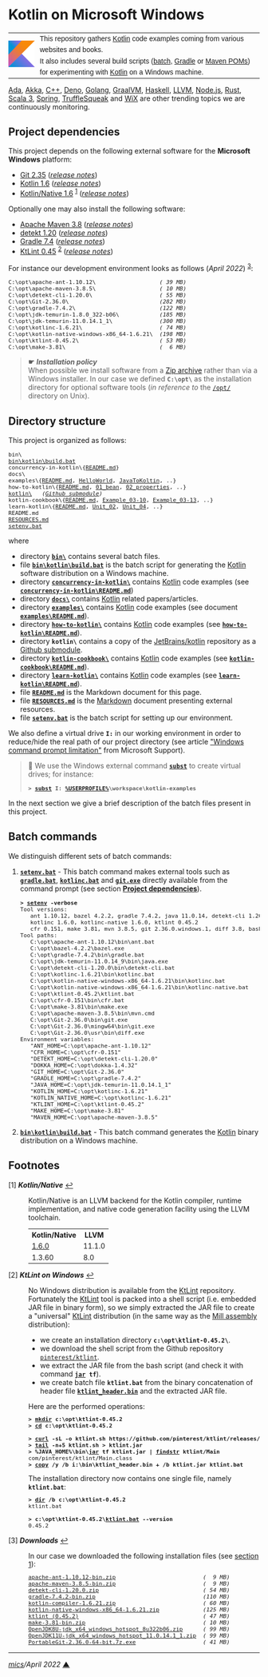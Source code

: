 # <span id="top">Kotlin on Microsoft Windows</span>

<table style="font-family:Helvetica,Arial;font-size:14px;line-height:1.6;">
  <tr>
  <td style="border:0;padding:0 10px 0 0;min-width:25%;"><a href="https://kotlinlang.org/" rel="external"><img src="./docs/kotlin.png" width="100" alt="Kotlin logo"/></a></td>
  <td style="border:0;padding:0;vertical-align:text-top;">This repository gathers <a href="https://kotlinlang.org/" rel="external">Kotlin</a> code examples coming from various websites and books.<br/>
  It also includes several build scripts (<a href="https://en.wikibooks.org/wiki/Windows_Batch_Scripting" rel="external">batch</a>, <a href="https://docs.gradle.org/current/userguide/writing_build_scripts.html" rel="external">Gradle</a> or <a href="https://maven.apache.org/guides/introduction/introduction-to-the-pom.html">Maven POMs</a>) for experimenting with <a href="https://kotlinlang.org/" rel="external">Kotlin</a> on a Windows machine.
  </td>
  </tr>
</table>

[Ada][ada_examples], [Akka][akka_examples], [C++][cpp_examples], [Deno][deno_examples], [Golang][golang_examples], [GraalVM][graalvm_examples], [Haskell][haskell_examples], [LLVM][llvm_examples], [Node.js][nodejs_examples], [Rust][rust_examples], [Scala 3][scala3_examples], [Spring][spring_examples], [TruffleSqueak][trufflesqueak_examples] and [WiX][wix_examples] are other trending topics we are continuously monitoring.

## <span id="proj_deps">Project dependencies</span>

This project depends on the following external software for the **Microsoft Windows** platform:

- [Git 2.35][git_downloads] ([*release notes*][git_relnotes])
- [Kotlin 1.6][kotlin_latest] ([*release notes*][kotlin_relnotes])
- [Kotlin/Native 1.6][kotlin_latest] <sup id="anchor_01"><a href="#footnote_01">1</a></sup> ([*release notes*][kotlin_native_relnotes])

Optionally one may also install the following software:

- [Apache Maven 3.8][maven_latest] ([*release notes*][maven_relnotes])
- [detekt 1.20][detekt_latest] ([*release notes*][detekt_relnotes])
- [Gradle 7.4][gradle_latest] ([*release notes*][gradle_relnotes])
- [KtLint 0.45][ktlint_latest] <sup id="anchor_02"><a href="#footnote_02">2</a></sup> ([*release notes*][ktlint_relnotes])

For instance our development environment looks as follows (*April 2022*) <sup id="anchor_03"><a href="#footnote_03">3</a></sup>:

<pre style="font-size:80%;">
C:\opt\apache-ant-1.10.12\                   <i>( 39 MB)</i>
C:\opt\apache-maven-3.8.5\                   <i>( 10 MB)</i>
C:\opt\detekt-cli-1.20.0\                    <i>( 55 MB)</i>
C:\opt\Git-2.36.0\                           <i>(282 MB)</i>
C:\opt\gradle-7.4.2\                         <i>(122 MB)</i>
C:\opt\jdk-temurin-1.8.0_322-b06\            <i>(185 MB)</i>
C:\opt\jdk-temurin-11.0.14.1_1\              <i>(300 MB)</i>
C:\opt\kotlinc-1.6.21\                       <i>( 74 MB)</i>
C:\opt\kotlin-native-windows-x86_64-1.6.21\  <i>(198 MB)</i>
C:\opt\ktlint-0.45.2\                        <i>( 53 MB)</i>
C:\opt\make-3.81\                            <i>(  6 MB)</i>
</pre>

> **&#9755;** ***Installation policy***<br/>
> When possible we install software from a [Zip archive][zip_archive] rather than via a Windows installer. In our case we defined **`C:\opt\`** as the installation directory for optional software tools (*in reference to* the [`/opt/`][linux_opt] directory on Unix).

## <span id="structure">Directory structure</span>

This project is organized as follows:
<pre style="font-size:80%;">
bin\
<a href="bin/kotlin/build.bat">bin\kotlin\build.bat</a>
concurrency-in-kotlin\{<a href="concurrency-in-kotlin/README.md">README.md</a>}
docs\
examples\{<a href="examples/README.md">README.md</a>, <a href="examples/HelloWorld/">HelloWorld</a>, <a href="examples/JavaToKotlin/">JavaToKoltin</a>, ..}
how-to-kotlin\{<a href="how-to-kotlin/README.md">README.md</a>, <a href="how-to-kotlin/01_bean/">01_bean</a>, <a href="how-to-kotlin/02_properties/">02_properties</a>, ..}
<a href="https://github.com/JetBrains/kotlin">kotlin\</a>   <i>(<a href=".gitmodules">Github submodule</a>)</i>
kotlin-cookbook\{<a href="kotlin-cookbook/README.md">README.md</a>, <a href="kotlin-cookbook/Example_03-10/">Example_03-10</a>, <a href="kotlin-cookbook/Example_03-13/">Example_03-13</a>, ..}
learn-kotlin\{<a href="learn-kotlin/README.md">README.md</a>, <a href="learn-kotlin/Unit_02/">Unit_02</a>, <a href="learn-kotlin/Unit_04/">Unit_04</a>, ..}
README.md
<a href="RESOURCES.md">RESOURCES.md</a>
<a href="setenv.bat">setenv.bat</a>
</pre>

where

- directory [**`bin\`**](bin/) contains several batch files.
- file [**`bin\kotlin\build.bat`**](bin/kotlin/build.bat) is the batch script for generating the [Kotlin] software distribution on a Windows machine.
- directory [**`concurrency-in-kotlin\`**](concurrency-in-kotlin/) contains [Kotlin] code examples (see [**`concurrency-in-kotlin\README.md`**](concurrency-in-kotlin/README.md))
- directory [**`docs\`**](docs/) contains [Kotlin] related papers/articles.
- directory [**`examples\`**](examples/) contains [Kotlin] code examples (see document [**`examples\README.md`**](examples/README.md)).
- directory [**`how-to-kotlin\`**](how-to-kotlin/) contains [Kotlin] code examples (see [**`how-to-kotlin\README.md`**](how-to-kotlin/README.md)).
- directory **`kotlin\`** contains a copy of the [JetBrains/kotlin][jetbrains_kotlin] repository as a [Github submodule](.gitmodules).
- directory [**`kotlin-cookbook\`**](kotlin-cookbook/) contains [Kotlin] code examples (see [**`kotlin-cookbook\README.md`**](kotlin-cookbook/README.md)).
- directory [**`learn-kotlin\`**](learn-kotlin/) contains [Kotlin] code examples (see [**`learn-kotlin\README.md`**](learn-kotlin/README.md)).
- file [**`README.md`**](README.md) is the Markdown document for this page.
- file [**`RESOURCES.md`**](RESOURCES.md) is the [Markdown][github_markdown] document presenting external resources.
- file [**`setenv.bat`**](setenv.bat) is the batch script for setting up our environment.

We also define a virtual drive **`I:`** in our working environment in order to reduce/hide the real path of our project directory (see article ["Windows command prompt limitation"][windows_limitation] from Microsoft Support).

> **:mag_right:** We use the Windows external command [**`subst`**][windows_subst] to create virtual drives; for instance:
>
> <pre style="font-size:80%;">
> <b>&gt; <a href="https://docs.microsoft.com/en-us/windows-server/administration/windows-commands/subst">subst</a> I: <a href="https://en.wikipedia.org/wiki/Environment_variable#Default_values">%USERPROFILE%</a>\workspace\kotlin-examples</b>
> </pre>

In the next section we give a brief description of the batch files present in this project.

## Batch commands

We distinguish different sets of batch commands:

1. [**`setenv.bat`**](setenv.bat) - This batch command makes external tools such as [**`gradle.bat`**][gradle_bat], [**`kotlinc.bat`**][kotlinc_bat] and [**`git.exe`**][git_exe] directly available from the command prompt (see section [**Project dependencies**](#proj_deps)).

   <pre style="font-size:80%;">
   <b>&gt; <a href="setenv.bat">setenv</a> -verbose</b>
   Tool versions:
      ant 1.10.12, bazel 4.2.2, gradle 7.4.2, java 11.0.14, detekt-cli 1.20.0,
      kotlinc 1.6.0, kotlinc-native 1.6.0, ktlint 0.45.2
      cfr 0.151, make 3.81, mvn 3.8.5, git 2.36.0.windows.1, diff 3.8, bash 4.4.23(1)-release
   Tool paths:
      C:\opt\apache-ant-1.10.12\bin\ant.bat
      C:\opt\bazel-4.2.2\bazel.exe
      C:\opt\gradle-7.4.2\bin\gradle.bat
      C:\opt\jdk-temurin-11.0.14_9\bin\java.exe
      C:\opt\detekt-cli-1.20.0\bin\detekt-cli.bat
      C:\opt\kotlinc-1.6.21\bin\kotlinc.bat
      C:\opt\kotlin-native-windows-x86_64-1.6.21\bin\kotlinc.bat
      C:\opt\kotlin-native-windows-x86_64-1.6.21\bin\kotlinc-native.bat
      C:\opt\ktlint-0.45.2\ktlint.bat
      C:\opt\cfr-0.151\bin\cfr.bat
      C:\opt\make-3.81\bin\make.exe
      C:\opt\apache-maven-3.8.5\bin\mvn.cmd
      C:\opt\Git-2.36.0\bin\git.exe
      C:\opt\Git-2.36.0\mingw64\bin\git.exe
      C:\opt\Git-2.36.0\usr\bin\diff.exe
   Environment variables:
      "ANT_HOME=C:\opt\apache-ant-1.10.12"
      "CFR_HOME=C:\opt\cfr-0.151"
      "DETEKT_HOME=C:\opt\detekt-cli-1.20.0"
      "DOKKA_HOME=C:\opt\dokka-1.4.32"
      "GIT_HOME=C:\opt\Git-2.36.0"
      "GRADLE_HOME=C:\opt\gradle-7.4.2"
      "JAVA_HOME=C:\opt\jdk-temurin-11.0.14.1_1"
      "KOTLIN_HOME=C:\opt\kotlinc-1.6.21"
      "KOTLIN_NATIVE_HOME=C:\opt\kotlinc-1.6.21"
      "KTLINT_HOME=C:\opt\ktlint-0.45.2"
      "MAKE_HOME=C:\opt\make-3.81"
      "MAVEN_HOME=C:\opt\apache-maven-3.8.5"
   </pre>

2. [**`bin\kotlin\build.bat`**](bin/kotlin/build.bat) - This batch command generates the [Kotlin] binary distribution on a Windows machine.

<!-- ##################################################################### -->

## <span id="footnotes">Footnotes</span>

<span id="footnote_01">[1]</span> ***Kotlin/Native*** [↩](#anchor_01)

<dl><dd>
Kotlin/Native is an LLVM backend for the Kotlin compiler, runtime implementation, and native code generation facility using the LLVM toolchain.
</dd>
<dd>
<table>
<tr><th>Kotlin/Native</th><th>LLVM</th></tr>
<tr><td><a href="https://kotlinlang.org/docs/whatsnew16.html#llvm-and-linker-updates">1.6.0</a></td><td>11.1.0</td></tr>
<tr><td><a hef="https://github.com/JetBrains/kotlin-native/blob/master/CHANGELOG.md#v1360-oct-2019">1.3.60</a></td><td>8.0</td></tr>
</table>
</dd></dl>

<span id="footnote_02">[2]</span> ***KtLint on Windows*** [↩](#anchor_02)

<dl><dd>
No Windows distribution is available from the <a href="https://github.com/pinterest/ktlint/releases">KtLint</a> repository.
</dd>
<dd>
Fortunately the <a href="https://github.com/pinterest/ktlint/releases">KtLint</a> tool is packed into a shell script (i.e. embedded JAR file in binary form), so we simply extracted the JAR file to create a "universal" <a href="https://github.com/pinterest/ktlint/releases">KtLint</a> distribution (in the same way as the <a href="http://www.lihaoyi.com/mill/index.html#windows">Mill assembly</a> distribution):
<ul>
<li>we create an installation directory <b><code>c:\opt\ktlint-0.45.2\</code></b>.</li>
<li>we download the shell script from the Github repository <a href="https://github.com/pinterest/ktlint" rel="external"><code>pinterest/ktlint</code></a>.</i>
<li>we extract the JAR file from the bash script (and check it with command <b><code><a href="https://docs.oracle.com/javase/8/docs/technotes/tools/windows/jar.html">jar</a> tf</code></b>).</li>
<li>we create batch file <b><code>ktlint.bat</code></b> from the binary concatenation of header file <a href="bin/ktlint_header.bin"><b><code>ktlint_header.bin</code></b></a> and the extracted JAR file.</li>
</ul>
</dd>
<dd>
Here are the performed operations:
</dd>
<dd>
<pre style="font-size:80%;">
<b>&gt; <a href="https://docs.microsoft.com/en-us/windows-server/administration/windows-commands/mkdir">mkdir</a> c:\opt\ktlint-0.45.2</b>
<b>&gt; <a href="https://docs.microsoft.com/en-us/windows-server/administration/windows-commands/cd">cd</a> c:\opt\ktlint-0.45.2</b>
&nbsp;
<b>&gt; <a href="https://ec.haxx.se/cmdline/cmdline-options">curl</a> -sL -o ktlint.sh https://github.com/pinterest/ktlint/releases/download/0.45.2/ktlint</b>
<b>&gt; <a href="https://man7.org/linux/man-pages/man1/tail.1.html">tail</a> -n+5 ktlint.sh > ktlint.jar</b>
<b>&gt; %JAVA_HOME%\bin\<a href="https://docs.oracle.com/javase/8/docs/technotes/tools/windows/jar.html">jar</a> tf ktlint.jar | <a href="https://docs.microsoft.com/en-us/windows-server/administration/windows-commands/findstr">findstr</a> ktlint/Main</b>
com/pinterest/ktlint/Main.class
<b>&gt; <a href="https://docs.microsoft.com/en-us/windows-server/administration/windows-commands/copy">copy</a> /y /b i:\bin\ktlint_header.bin + /b ktlint.jar ktlint.bat</b>
</pre>
</dd>
<dd>
The installation directory now contains one single file, namely <b><code>ktlint.bat</code></b>:
</dd>
<dd>
<pre style="font-size:80%;">
<b>&gt; <a href="https://docs.microsoft.com/en-us/windows-server/administration/windows-commands/dir">dir</a> /b c:\opt\ktlint-0.45.2</b>
ktlint.bat
&nbsp;
<b>&gt; c:\opt\ktlint-0.45.2\<a href="https://ktlint.github.io/#command-line">ktlint.bat</a> --version</b>
0.45.2
</pre>
</dd></dl>

<span id="footnote_03">[3]</span> ***Downloads*** [↩](#anchor_03)

<dl><dd>
In our case we downloaded the following installation files (see <a href="#proj_deps">section 1</a>):
</dd>
<dd>
<pre style="font-size:80%;">
<a href="https://ant.apache.org/bindownload.cgi">apache-ant-1.10.12-bin.zip</a>                          <i>(  9 MB)</i>
<a href="https://maven.apache.org/download.cgi">apache-maven-3.8.5-bin.zip</a>                          <i>(  9 MB)</i>
<a href="https://github.com/detekt/detekt/releases">detekt-cli-1.20.0.zip</a>                               <i>( 54 MB)</i>
<a href="https://gradle.org/releases/">gradle-7.4.2-bin.zip</a>                                <i>(110 MB)</i>
<a href="https://github.com/JetBrains/kotlin/releases/tag/v1.6.21">kotlin-compiler-1.6.21.zip</a>                          <i>( 60 MB)</i>
<a href="https://github.com/JetBrains/kotlin/releases/tag/v1.6.21">kotlin-native-windows-x86_64-1.6.21.zip</a>             <i>(125 MB)</i>
<a href="https://github.com/pinterest/ktlint/releases/">ktlint (0.45.2)</a>                                     <i>( 47 MB)</i>
<a href="https://sourceforge.net/projects/gnuwin32/files/make/3.81/">make-3.81-bin.zip</a>                                   <i>( 10 MB)</i>
<a href="https://adoptium.net/releases.html?variant=openjdk8&jvmVariant=hotspot">OpenJDK8U-jdk_x64_windows_hotspot_8u322b06.zip</a>      <i>( 99 MB)</i>
<a href="https://adoptium.net/releases.html?variant=openjdk11&jvmVariant=hotspot">OpenJDK11U-jdk_x64_windows_hotspot_11.0.14.1_1.zip</a>  <i>( 99 MB)</i>
<a href="https://git-scm.com/download/win">PortableGit-2.36.0-64-bit.7z.exe</a>                    <i>( 41 MB)</i>
</pre>
</dd></dl>

***

*[mics](https://lampwww.epfl.ch/~michelou/)/April 2022* [**&#9650;**](#top)
<span id="bottom">&nbsp;</span>

<!-- link refs -->

[ada_examples]: https://github.com/michelou/ada-examples
[akka_examples]: https://github.com/michelou/akka-examples
[cpp_examples]: https://github.com/michelou/cpp-examples
[deno_examples]: https://github.com/michelou/deno-examples
[detekt_latest]: https://github.com/detekt/detekt/releases
[detekt_relnotes]: https://github.com/detekt/detekt/releases/tag/v1.20.0
[git_downloads]: https://git-scm.com/download/win
[git_exe]: https://git-scm.com/docs/git
[git_relnotes]: https://raw.githubusercontent.com/git/git/master/Documentation/RelNotes/2.36.0.txt
[github_markdown]: https://github.github.com/gfm/
[golang_examples]: https://github.com/michelou/golang-examples
[graalvm_examples]: https://github.com/michelou/graalvm-examples
[gradle_bat]: https://docs.gradle.org/current/userguide/command_line_interface.html
[gradle_latest]: https://gradle.org/releases/
[gradle_relnotes]: https://docs.gradle.org/7.4.2/release-notes.html
[haskell_examples]: https://github.com/michelou/haskell-examples
[jetbrains_kotlin]: https://github.com/JetBrains/kotlin
[kotlin]: https://kotlinlang.org/
[kotlin_latest]: https://kotlinlang.org/docs/releases.html#release-details
[kotlin_native_relnotes]: https://github.com/JetBrains/kotlin/releases/tag/v1.6.21
[kotlin_relnotes]: https://github.com/JetBrains/kotlin/releases/tag/v1.6.21
[kotlinc_bat]: https://kotlinlang.org/docs/tutorials/command-line.html
[ktlint]: https://github.com/pinterest/ktlint
[ktlint_latest]: https://github.com/pinterest/ktlint/releases
[ktlint_relnotes]: https://github.com/pinterest/ktlint/releases/tag/0.45.2
[linux_opt]: https://tldp.org/LDP/Linux-Filesystem-Hierarchy/html/opt.html
[llvm_examples]: https://github.com/michelou/llvm-examples
[maven_latest]: https://maven.apache.org/download.cgi
[maven_relnotes]: https://maven.apache.org/docs/3.8.5/release-notes.html
[nodejs_examples]: https://github.com/michelou/nodejs-examples
[rust_examples]: https://github.com/michelou/rust-examples
[scala3_examples]: https://github.com/michelou/dotty-examples
[spring_examples]: https://github.com/michelou/spring-examples
[trufflesqueak_examples]: https://github.com/michelou/trufflesqueak-examples
[windows_limitation]: https://support.microsoft.com/en-gb/help/830473/command-prompt-cmd-exe-command-line-string-limitation
[windows_subst]: https://docs.microsoft.com/en-us/windows-server/administration/windows-commands/subst
[wix_examples]: https://github.com/michelou/wix-examples
[zip_archive]: https://www.howtogeek.com/178146/htg-explains-everything-you-need-to-know-about-zipped-files/

